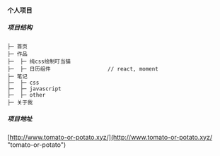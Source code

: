 #### 个人项目



##### 项目结构
    ├─ 首页
    ├─ 作品
    ├─  ├─ 纯css绘制叮当猫           
    ├─  ├─ 日历组件                  // react, moment
    ├─ 笔记               
    ├─  ├─ css           
    ├─  ├─ javascript               
    ├─  ├─ other                  
    ├─ 关于我

##### 项目地址
[http://www.tomato-or-potato.xyz/](http://www.tomato-or-potato.xyz/ "tomato-or-potato")
